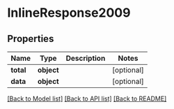 # InlineResponse2009

## Properties
Name | Type | Description | Notes
------------ | ------------- | ------------- | -------------
**total** | **object** |  | [optional] 
**data** | **object** |  | [optional] 

[[Back to Model list]](../README.md#documentation-for-models) [[Back to API list]](../README.md#documentation-for-api-endpoints) [[Back to README]](../README.md)

